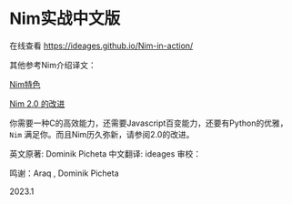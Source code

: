 # Nim实战中文版

在线查看 <https://ideages.github.io/Nim-in-action/>

其他参考Nim介绍译文：

[Nim特色](./docs/nimspecial.md)

[Nim 2.0 的改进](./docs/nim2.0.md)

你需要一种C的高效能力，还需要Javascript百变能力，还要有Python的优雅，`Nim` 满足你。而且Nim历久弥新，请参阅2.0的改进。

英文原著: Dominik Picheta
中文翻译: ideages 
审校：


鸣谢：Araq , Dominik Picheta

2023.1 